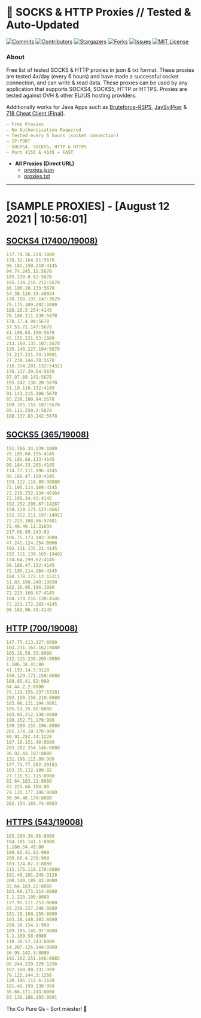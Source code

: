 <!-- MARKDOWN LINKS & IMAGES -->
<!-- https://www.markdownguide.org/basic-syntax/#reference-style-links -->
[contributors-shield]: https://img.shields.io/github/contributors/KaiBurton/free-proxies-autoupdated?style=for-the-badge
[contributors-url]: https://github.com/KaiBurton/free-proxies-autoupdated/graphs/contributors
[forks-shield]: https://img.shields.io/github/forks/KaiBurton/free-proxies-autoupdated?style=for-the-badge
[forks-url]: https://github.com/KaiBurton/free-proxies-autoupdated/network/members
[stars-shield]: https://img.shields.io/github/stars/KaiBurton/free-proxies-autoupdated?style=for-the-badge
[stars-url]: https://github.com/KaiBurton/free-proxies-autoupdated/stargazers
[issues-shield]: https://img.shields.io/github/issues/KaiBurton/free-proxies-autoupdated?style=for-the-badge
[issues-url]: https://github.com/KaiBurton/free-proxies-autoupdated/issues
[license-shield]: https://img.shields.io/github/license/KaiBurton/free-proxies-autoupdated?style=for-the-badge
[license-url]: https://github.com/KaiBurton/free-proxies-autoupdated/blob/main/LICENSE
[commit-shield]: https://img.shields.io/github/last-commit/KaiBurton/free-proxies-autoupdated?style=for-the-badge
[commit-url]: https://github.com/KaiBurton/free-proxies-autoupdated/commits/main

# 🎁 SOCKS & HTTP Proxies // Tested & Auto-Updated

[![Commits][commit-shield]][commit-url]
[![Contributors][contributors-shield]][contributors-url]
[![Stargazers][stars-shield]][stars-url]
[![Forks][forks-shield]][forks-url]
[![Issues][issues-shield]][issues-url]
[![MIT License][license-shield]][license-url]

### About
Free list of tested SOCKS & HTTP proxies in json & txt format. These proxies are tested 4x/day (every 6 hours) and have made a successful socket connection, and can write & read data. These proxies can be used by any application that supports SOCKS4, SOCKS5, HTTP or HTTPS. Proxies are tested against OVH & other EU/US hosting providers.

Additionally works for Java Apps such as [Bruteforce-RSPS](https://github.com/KaiBurton/Bruteforce-RSPS), [JaySyiPker](https://github.com/JayArrowz/JaySyiPker) & [718 Cheat Client (Final)](https://github.com/KaiBurton/718-Cheat-Client-Final). 

```yaml
— Free Proxies
— No Authentication Required
— Tested every 6 hours (socket connection)
— IP:PORT
— SOCKS4, SOCKS5, HTTP & HTTPS
— Port 4153 & 4145 = FAST
```

- **All Proxies (Direct URL)**
  - [proxies.json](https://raw.githubusercontent.com/KaiBurton/free-proxies-autoupdated/main/proxies.json)
  - [proxies.txt](https://raw.githubusercontent.com/KaiBurton/free-proxies-autoupdated/main/proxies.txt)

---

# [SAMPLE PROXIES] - [August 12 2021 | 10:56:01]

## [SOCKS4 (17400/19008)](https://raw.githubusercontent.com/KaiBurton/free-proxies-autoupdated/main/proxies-socks4.txt)
```yaml
137.74.36.254:1080
178.32.164.61:5678
90.181.150.210:4145
94.74.245.15:5678
185.120.0.62:5678
185.134.216.212:5678
86.106.20.133:5678
54.38.110.35:48034
178.158.197.147:3629
79.175.109.202:1080
188.26.5.254:4145
78.108.111.230:5678
178.17.4.94:5678
37.53.71.147:5678
81.198.65.190:5678
45.155.231.53:1080
213.160.135.107:5678
195.140.227.194:5678
31.217.221.74:10801
77.239.144.78:5678
216.154.201.132:54321
176.117.39.54:5678
87.97.60.141:5678
195.242.138.20:5678
31.10.110.132:4145
91.143.215.206:5678
85.238.100.94:5678
109.185.155.107:5678
89.111.250.2:5678
188.137.83.242:5678
```

## [SOCKS5 (365/19008)](https://raw.githubusercontent.com/KaiBurton/free-proxies-autoupdated/main/proxies-socks5.txt)
```yaml
151.106.34.139:1080
70.185.68.155:4145
70.185.68.133:4145
98.184.33.205:4145
174.77.111.196:4145
98.188.47.150:4145
193.112.118.89:38888
72.195.114.169:4145
72.210.252.134:46164
72.195.34.42:4145
192.252.208.67:14287
150.129.171.123:6667
192.252.211.197:14921
72.223.168.86:57481
72.49.49.11:31034
217.66.99.243:83
106.75.173.103:3000
47.241.124.254:6666
192.111.135.21:4145
192.111.139.165:19402
174.64.199.82:4145
98.188.47.132:4145
72.195.114.184:4145
184.178.172.13:15311
51.83.190.248:19050
182.18.95.196:1080
72.223.168.67:4145
184.179.216.130:4145
72.221.172.203:4145
98.162.96.41:4145
```

## [HTTP (700/19008)](https://raw.githubusercontent.com/KaiBurton/free-proxies-autoupdated/main/proxies-http.txt)
```yaml
147.75.113.227:8080
103.231.163.162:8080
165.16.58.35:8080
212.115.230.205:8080
1.186.34.45:80
41.193.14.5:3128
150.129.171.158:8080
189.85.41.82:999
84.44.2.2:8080
79.119.155.137:53281
202.150.150.210:8080
103.98.131.194:8081
185.53.35.86:8080
103.65.212.138:8080
190.152.71.170:999
109.200.155.196:8080
201.174.10.170:999
80.92.252.44:3228
187.19.151.40:8080
203.202.254.146:8080
36.92.43.107:8080
131.196.115.89:999
177.71.77.202:20183
103.35.132.189:82
27.116.51.115:8080
82.64.183.22:8080
43.225.66.184:80
79.120.177.106:8080
36.94.46.170:8080
202.154.189.74:8083
```

## [HTTPS (543/19008)](https://raw.githubusercontent.com/KaiBurton/free-proxies-autoupdated/main/proxies-https.txt)
```yaml
185.200.36.86:8080
194.181.141.1:8080
1.186.34.45:80
189.85.41.82:999
200.60.4.238:999
103.124.87.1:8080
212.175.118.178:8080
181.48.101.245:3128
200.140.189.43:8080
82.64.183.22:8080
103.60.173.114:8080
1.1.220.100:8080
177.91.111.253:8080
83.239.227.246:8080
181.10.160.155:8080
103.28.148.203:8080
200.39.154.1:999
109.185.145.97:8080
1.1.189.58:8080
110.38.57.243:8080
14.207.126.144:8080
36.95.142.3:8080
191.102.251.146:8085
80.244.229.229:1256
187.188.90.131:999
79.122.144.3:1256
120.196.112.6:3128
181.48.199.138:999
36.66.171.243:8080
83.136.186.193:9991
```



Thx Co Pure Gs - Sort miester! 💟